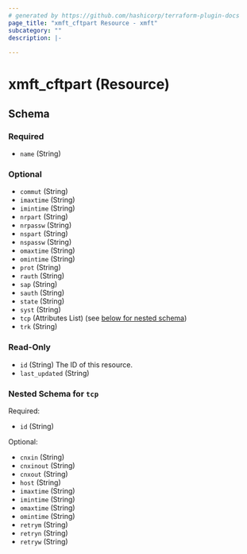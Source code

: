 ```yaml
---
# generated by https://github.com/hashicorp/terraform-plugin-docs
page_title: "xmft_cftpart Resource - xmft"
subcategory: ""
description: |-
  
---
```


# xmft_cftpart (Resource)





<!-- schema generated by tfplugindocs -->
## Schema

### Required

- `name` (String)

### Optional

- `commut` (String)
- `imaxtime` (String)
- `imintime` (String)
- `nrpart` (String)
- `nrpassw` (String)
- `nspart` (String)
- `nspassw` (String)
- `omaxtime` (String)
- `omintime` (String)
- `prot` (String)
- `rauth` (String)
- `sap` (String)
- `sauth` (String)
- `state` (String)
- `syst` (String)
- `tcp` (Attributes List) (see [below for nested schema](#nestedatt--tcp))
- `trk` (String)

### Read-Only

- `id` (String) The ID of this resource.
- `last_updated` (String)

<a id="nestedatt--tcp"></a>
### Nested Schema for `tcp`

Required:

- `id` (String)

Optional:

- `cnxin` (String)
- `cnxinout` (String)
- `cnxout` (String)
- `host` (String)
- `imaxtime` (String)
- `imintime` (String)
- `omaxtime` (String)
- `omintime` (String)
- `retrym` (String)
- `retryn` (String)
- `retryw` (String)
